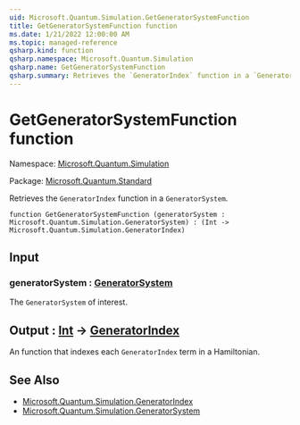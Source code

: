```yaml
---
uid: Microsoft.Quantum.Simulation.GetGeneratorSystemFunction
title: GetGeneratorSystemFunction function
ms.date: 1/21/2022 12:00:00 AM
ms.topic: managed-reference
qsharp.kind: function
qsharp.namespace: Microsoft.Quantum.Simulation
qsharp.name: GetGeneratorSystemFunction
qsharp.summary: Retrieves the `GeneratorIndex` function in a `GeneratorSystem`.
---
```


# GetGeneratorSystemFunction function

Namespace: [Microsoft.Quantum.Simulation](xref:Microsoft.Quantum.Simulation)

Package: [Microsoft.Quantum.Standard](https://nuget.org/packages/Microsoft.Quantum.Standard)


Retrieves the `GeneratorIndex` function in a `GeneratorSystem`.

```qsharp
function GetGeneratorSystemFunction (generatorSystem : Microsoft.Quantum.Simulation.GeneratorSystem) : (Int -> Microsoft.Quantum.Simulation.GeneratorIndex)
```


## Input

### generatorSystem : [GeneratorSystem](xref:Microsoft.Quantum.Simulation.GeneratorSystem)

The `GeneratorSystem` of interest.



## Output : [Int](xref:microsoft.quantum.qsharp.valueliterals#int-literals) -> [GeneratorIndex](xref:Microsoft.Quantum.Simulation.GeneratorIndex)

An function that indexes each `GeneratorIndex` term in a Hamiltonian.

## See Also

- [Microsoft.Quantum.Simulation.GeneratorIndex](xref:Microsoft.Quantum.Simulation.GeneratorIndex)
- [Microsoft.Quantum.Simulation.GeneratorSystem](xref:Microsoft.Quantum.Simulation.GeneratorSystem)